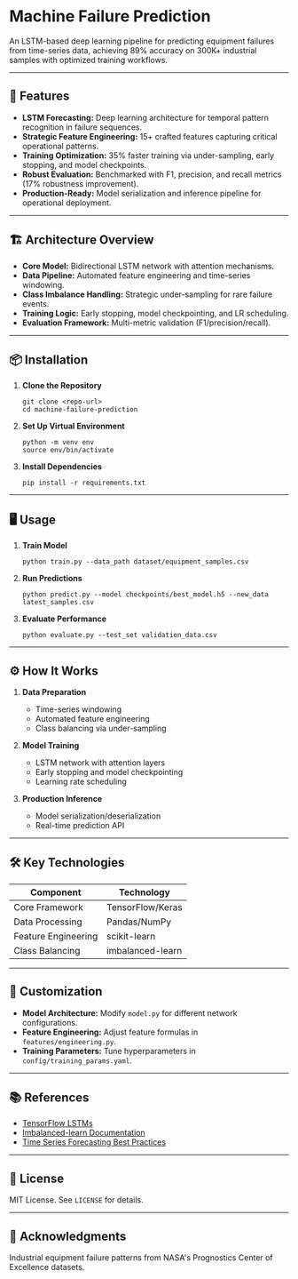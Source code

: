 # Machine Failure Prediction

An LSTM-based deep learning pipeline for predicting equipment failures from time-series data, achieving 89% accuracy on 300K+ industrial samples with optimized training workflows.

---

## 🚀 Features

- **LSTM Forecasting:** Deep learning architecture for temporal pattern recognition in failure sequences.
- **Strategic Feature Engineering:** 15+ crafted features capturing critical operational patterns.
- **Training Optimization:** 35% faster training via under-sampling, early stopping, and model checkpoints.
- **Robust Evaluation:** Benchmarked with F1, precision, and recall metrics (17% robustness improvement).
- **Production-Ready:** Model serialization and inference pipeline for operational deployment.

---

## 🏗️ Architecture Overview

- **Core Model:** Bidirectional LSTM network with attention mechanisms.
- **Data Pipeline:** Automated feature engineering and time-series windowing.
- **Class Imbalance Handling:** Strategic under-sampling for rare failure events.
- **Training Logic:** Early stopping, model checkpointing, and LR scheduling.
- **Evaluation Framework:** Multi-metric validation (F1/precision/recall).

---

## 📦 Installation

1. **Clone the Repository**
    ```
    git clone <repo-url>
    cd machine-failure-prediction
    ```

2. **Set Up Virtual Environment**
    ```
    python -m venv env
    source env/bin/activate
    ```

3. **Install Dependencies**
    ```
    pip install -r requirements.txt
    ```

---

## 🖥️ Usage

1. **Train Model**
    ```
    python train.py --data_path dataset/equipment_samples.csv
    ```

2. **Run Predictions**
    ```
    python predict.py --model checkpoints/best_model.h5 --new_data latest_samples.csv
    ```

3. **Evaluate Performance**
    ```
    python evaluate.py --test_set validation_data.csv
    ```

---

## ⚙️ How It Works

1. **Data Preparation**
   - Time-series windowing
   - Automated feature engineering
   - Class balancing via under-sampling

2. **Model Training**
   - LSTM network with attention layers
   - Early stopping and model checkpointing
   - Learning rate scheduling

3. **Production Inference**
   - Model serialization/deserialization
   - Real-time prediction API

---

## 🛠️ Key Technologies

| Component          | Technology                  |
|--------------------|----------------------------|
| Core Framework     | TensorFlow/Keras           |
| Data Processing    | Pandas/NumPy               |
| Feature Engineering| scikit-learn               |
| Class Balancing    | imbalanced-learn           |

---

## 🔧 Customization

- **Model Architecture:** Modify `model.py` for different network configurations.
- **Feature Engineering:** Adjust feature formulas in `features/engineering.py`.
- **Training Parameters:** Tune hyperparameters in `config/training_params.yaml`.

---

## 📚 References

- [TensorFlow LSTMs](https://www.tensorflow.org/guide/keras/rnn)
- [Imbalanced-learn Documentation](https://imbalanced-learn.org/)
- [Time Series Forecasting Best Practices](https://arxiv.org/abs/2012.12871)

---

## 📄 License

MIT License. See `LICENSE` for details.

---

## 🙏 Acknowledgments

Industrial equipment failure patterns from NASA's Prognostics Center of Excellence datasets.
